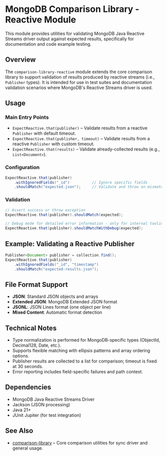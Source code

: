 # MongoDB Comparison Library - Reactive Module

This module provides utilities for validating MongoDB Java Reactive Streams driver output against expected results, specifically for documentation and code example testing.

## Overview

The `comparison-library-reactive` module extends the core comparison library to support validation of results produced by reactive streams (i.e., `Publisher` types). It is intended for use in test suites and documentation validation scenarios where MongoDB's Reactive Streams driver is used.

## Usage

### Main Entry Points

- `ExpectReactive.that(publisher)` – Validate results from a reactive `Publisher` with default timeout.
- `ExpectReactive.that(publisher, timeout)` – Validate results from a reactive `Publisher` with custom timeout.
- `ExpectReactive.that(results)` – Validate already-collected results (e.g., `List<Document>`).

### Configuration

```java
ExpectReactive.that(publisher)
    .withIgnoredFields("_id")          // Ignore specific fields
    .shouldMatch("expected.json");     // Validate and throw on mismatch
```

### Validation

```java
// Assert success or throw exception
ExpectReactive.that(publisher).shouldMatch(expected);

// Debug mode for detailed error information - only for internal tooling testing
ExpectReactive.that(publisher).shouldMatchWithDebug(expected);
```

## Example: Validating a Reactive Publisher

```java
Publisher<Document> publisher = collection.find();
ExpectReactive.that(publisher)
    .withIgnoredFields("_id", "timestamp")
    .shouldMatch("expected-results.json");
```

## File Format Support

- **JSON**: Standard JSON objects and arrays
- **Extended JSON**: MongoDB Extended JSON format
- **JSONL**: JSON Lines format (one object per line)
- **Mixed Content**: Automatic format detection

## Technical Notes

- Type normalization is performed for MongoDB-specific types (ObjectId, Decimal128, Date, etc.).
- Supports flexible matching with ellipsis patterns and array ordering options.
- Publisher results are collected to a list for comparison; timeout is fixed at 30 seconds.
- Error reporting includes field-specific failures and path context.

## Dependencies

- MongoDB Java Reactive Streams Driver
- Jackson (JSON processing)
- Java 21+
- JUnit Jupiter (for test integration)

## See Also

- [comparison-library](../comparison-library/README.md) – Core comparison utilities for sync driver and general usage.
